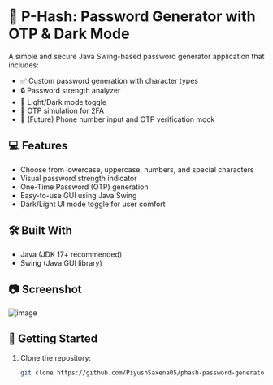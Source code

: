 # 🔐 P-Hash: Password Generator with OTP & Dark Mode

A simple and secure Java Swing-based password generator application that includes:

- ✅ Custom password generation with character types
- 🔒 Password strength analyzer
- 🌙 Light/Dark mode toggle
- 🔑 OTP simulation for 2FA
- 📱 (Future) Phone number input and OTP verification mock

## 💻 Features

- Choose from lowercase, uppercase, numbers, and special characters
- Visual password strength indicator
- One-Time Password (OTP) generation
- Easy-to-use GUI using Java Swing
- Dark/Light UI mode toggle for user comfort

## 🛠️ Built With

- Java (JDK 17+ recommended)
- Swing (Java GUI library)

## 📷 Screenshot

![image](https://github.com/user-attachments/assets/0d935017-0ee0-4ee2-b14f-a344480adcba)


## 🚀 Getting Started

1. Clone the repository:
   ```bash
   git clone https://github.com/PiyushSaxena05/phash-password-generator.git
